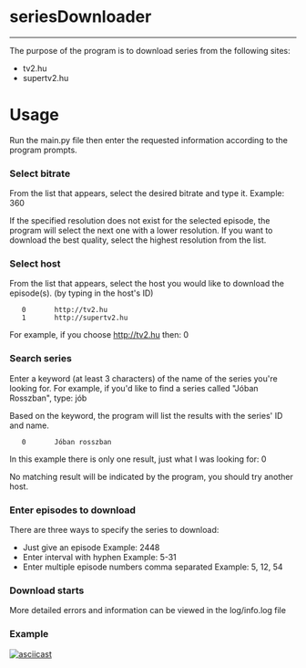 # seriesDownloader

---

The purpose of the program is to download series from the following sites:
- tv2.hu
- supertv2.hu

# Usage

Run the main.py file then enter the requested information according to the program prompts.

### Select bitrate
From the list that appears, select the desired bitrate and type it.
Example: 360

If the specified resolution does not exist for the selected episode, the program will select the next one with a lower resolution.
If you want to download the best quality, select the highest resolution from the list.


### Select host
From the list that appears, select the host you would like to download the episode(s). (by typing in the host's ID)

       0       http://tv2.hu
       1       http://supertv2.hu
For example, if you choose http://tv2.hu then: 0

### Search series
Enter a keyword (at least 3 characters) of the name of the series you're looking for.
For example, if you'd like to find a series called "Jóban Rosszban", type: jób

Based on the keyword, the program will list the results with the series' ID and name.

       0       Jóban rosszban
In this example there is only one result, just what I was looking for: 0

No matching result will be indicated by the program, you should try another host.

### Enter episodes to download

There are three ways to specify the series to download:
- Just give an episode
Example: 2448
- Enter interval with hyphen
Example: 5-31
- Enter multiple episode numbers comma separated
Example: 5, 12, 54

### Download starts
More detailed errors and information can be viewed in the log/info.log file

### Example
[![asciicast](https://asciinema.org/a/2lt45as46y0nd26qxo4z9cdg6.png)](https://asciinema.org/a/2lt45as46y0nd26qxo4z9cdg6)